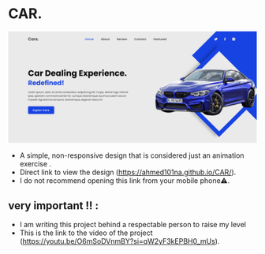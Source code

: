 ﻿# CAR.
![Site format](/imge/Site%20format.png)
- A simple, non-responsive design that is considered just  an animation exercise .
- Direct link to view the design (https://ahmed101na.github.io/CAR/).
- I do not recommend opening this link from your mobile phone⚠️.
## very important ‼️ :
- I am writing this project behind a respectable person to raise my level
- This is the link to the video of the project (https://youtu.be/O6mSoDVnmBY?si=qW2yF3kEPBH0_mUs).
